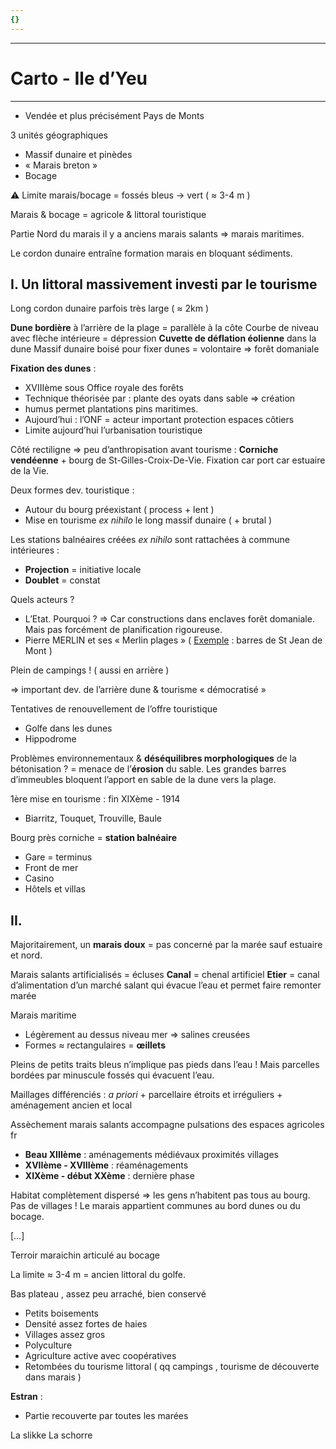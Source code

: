 ```yaml
---
{}
---
```

***
# Carto - Ile d’Yeu 
***
- Vendée et plus précisément Pays de Monts 

3 unités géographiques
- Massif dunaire et pinèdes 
- « Marais breton » 
- Bocage

⚠ Limite marais/bocage = fossés bleus → vert ( ≈ 3-4 m )

Marais & bocage = agricole & littoral touristique 

Partie Nord du marais il y a anciens marais salants ⇒ marais maritimes. 

Le cordon dunaire entraîne formation marais en bloquant sédiments.

## I. Un littoral massivement investi par le tourisme 

Long cordon dunaire parfois très large ( ≈ 2km )

**Dune bordière** à l’arrière de la plage = parallèle à la côte 
Courbe de niveau avec flèche intérieure = dépression 
**Cuvette de déflation éolienne** dans la dune 
Massif dunaire boisé pour fixer dunes = volontaire ⇒ forêt domaniale 

**Fixation des dunes** : 
- XVIIIème sous Office royale des forêts 
- Technique théorisée par : plante des oyats dans sable ⇒ création
- humus permet plantations pins maritimes. 
- Aujourd’hui : l’ONF = acteur important protection espaces côtiers 
- Limite aujourd’hui l’urbanisation touristique 

Côté rectiligne ⇒ peu d’anthropisation avant tourisme : **Corniche vendéenne** + bourg de St-Gilles-Croix-De-Vie. Fixation car port car estuaire de la Vie. 

Deux formes dev. touristique : 
- Autour du bourg préexistant ( process + lent )
- Mise en tourisme *ex nihilo* le long massif dunaire ( + brutal )

Les stations balnéaires créées *ex nihilo* sont rattachées à commune intérieures : 
- **Projection** = initiative locale 
- **Doublet** = constat 

Quels acteurs ? 
- L’Etat. Pourquoi ? ⇒ Car constructions dans enclaves forêt domaniale. Mais pas forcément de planification rigoureuse. 
- Pierre MERLIN et ses « Merlin plages » ( <u>Exemple</u> : barres de St Jean de Mont )

Plein de campings ! ( aussi en arrière )

⇒ important dev. de l’arrière dune & tourisme « démocratisé »

Tentatives de renouvellement de l’offre touristique 
- Golfe dans les dunes 
- Hippodrome 

Problèmes environnementaux & **déséquilibres morphologiques** de la bétonisation ? = menace de l’**érosion** du sable. Les grandes barres d’immeubles bloquent l’apport en sable de la dune vers la plage. 

1ère mise en tourisme : fin XIXème - 1914 
- Biarritz, Touquet, Trouville, Baule 

Bourg près corniche = **station balnéaire** 
- Gare = terminus 
- Front de mer 
- Casino
- Hôtels et villas 

## II. 

Majoritairement, un **marais doux** = pas concerné par la marée sauf estuaire et nord. 

Marais salants artificialisés = écluses 
**Canal** = chenal artificiel 
**Etier** = canal d’alimentation d’un marché salant qui évacue l’eau et permet faire remonter marée 

Marais maritime 
- Légèrement au dessus niveau mer ⇒ salines creusées 
- Formes ≈ rectangulaires = **œillets** 

Pleins de petits traits bleus n’implique pas pieds dans l’eau ! Mais parcelles bordées par minuscule fossés qui évacuent l’eau. 

Maillages différenciés :  *a priori* + parcellaire étroits et irréguliers + aménagement ancien et local

Assèchement marais salants accompagne pulsations des espaces agricoles fr 
- **Beau XIIIème** : aménagements médiévaux proximités villages 
- **XVIIème - XVIIIème** : réaménagements  
- **XIXème - début XXème** : dernière  phase 

Habitat complètement dispersé ⇒ les gens n’habitent pas tous au bourg. Pas de villages ! Le marais appartient communes au bord dunes ou du bocage. 

[…]

Terroir maraichin articulé au bocage

La limite ≈ 3-4 m = ancien littoral du golfe.

Bas plateau , assez peu arraché, bien conservé 
- Petits boisements 
- Densité assez fortes de haies 
- Villages assez gros 
- Polyculture 
- Agriculture active avec coopératives 
- Retombées du tourisme littoral ( qq campings , tourisme de découverte dans marais )

**Estran** : 
- Partie recouverte par toutes les marées 

La slikke 
La schorre 